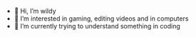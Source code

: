 - 👋 Hi, I’m wildy
- 👀 I’m interested in gaming, editing videos and in computers
- 🌱 I’m currently trying to understand something in coding

<!---
ItsWildy/ItsWildy is a ✨ special ✨ repository because its `README.md` (this file) appears on your GitHub profile.
You can click the Preview link to take a look at your changes.
--->
